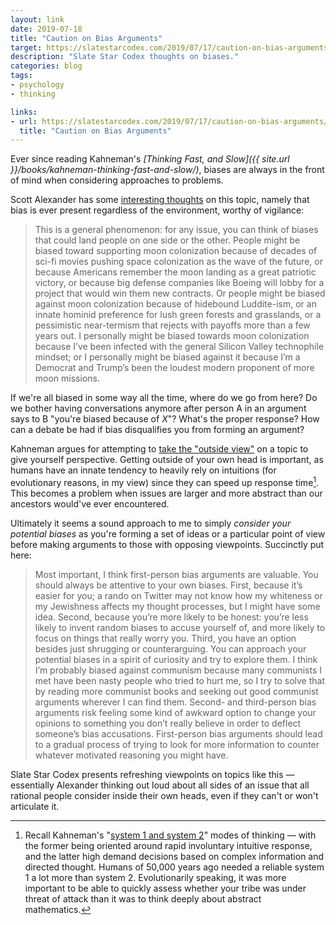 ```yaml
---
layout: link
date: 2019-07-18
title: "Caution on Bias Arguments"
target: https://slatestarcodex.com/2019/07/17/caution-on-bias-arguments/
description: "Slate Star Codex thoughts on biases."
categories: blog
tags:
- psychology
- thinking

links:
- url: https://slatestarcodex.com/2019/07/17/caution-on-bias-arguments/
  title: "Caution on Bias Arguments"
---
```


Ever since reading Kahneman's *[Thinking Fast, and Slow]({{ site.url }}/books/kahneman-thinking-fast-and-slow/)*, biases are always in the front of mind when considering approaches to problems.

Scott Alexander has some [interesting thoughts](https://slatestarcodex.com/2019/07/17/caution-on-bias-arguments/ "Caution on Bias Arguments") on this topic, namely that bias is ever present regardless of the environment, worthy of vigilance:

> This is a general phenomenon: for any issue, you can think of biases that could land people on one side or the other. People might be biased toward supporting moon colonization because of decades of sci-fi movies pushing space colonization as the wave of the future, or because Americans remember the moon landing as a great patriotic victory, or because big defense companies like Boeing will lobby for a project that would win them new contracts. Or people might be biased against moon colonization because of hidebound Luddite-ism, or an innate hominid preference for lush green forests and grasslands, or a pessimistic near-termism that rejects with payoffs more than a few years out. I personally might be biased towards moon colonization because I’ve been infected with the general Silicon Valley technophile mindset; or I personally might be biased against it because I’m a Democrat and Trump’s been the loudest modern proponent of more moon missions.

If we're all biased in some way all the time, where do we go from here? Do we bother having conversations anymore after person A in an argument says to B "you're biased because of _X_"? What's the proper response? How can a debate be had if bias disqualifies you from forming an argument?

Kahneman argues for attempting to [take the "outside view"](https://fs.blog/2015/05/inside-view-michael-mauboussin/ "Inside View: Michael Mauboussin") on a topic to give yourself perspective. Getting outside of your own head is important, as humans have an innate tendency to heavily rely on intuitions (for evolutionary reasons, in my view) since they can speed up response time[^kahneman]. This becomes a problem when issues are larger and more abstract than our ancestors would've ever encountered.

Ultimately it seems a sound approach to me to simply *consider your potential biases* as you're forming a set of ideas or a particular point of view before making arguments to those with opposing viewpoints. Succinctly put here:

> Most important, I think first-person bias arguments are valuable. You should always be attentive to your own biases. First, because it’s easier for you; a rando on Twitter may not know how my whiteness or my Jewishness affects my thought processes, but I might have some idea. Second, because you’re more likely to be honest: you’re less likely to invent random biases to accuse yourself of, and more likely to focus on things that really worry you. Third, you have an option besides just shrugging or counterarguing. You can approach your potential biases in a spirit of curiosity and try to explore them. I think I’m probably biased against communism because many communists I met have been nasty people who tried to hurt me, so I try to solve that by reading more communist books and seeking out good communist arguments wherever I can find them. Second- and third-person bias arguments risk feeling some kind of awkward option to change your opinions to something you don’t really believe in order to deflect someone’s bias accusations. First-person bias arguments should lead to a gradual process of trying to look for more information to counter whatever motivated reasoning you might have.

Slate Star Codex presents refreshing viewpoints on topics like this — essentially Alexander thinking out loud about all sides of an issue that all rational people consider inside their own heads, even if they can't or won't articulate it.

[^kahneman]: Recall Kahneman's "[system 1 and system 2](https://www.scientificamerican.com/article/kahneman-excerpt-thinking-fast-and-slow/ "Excerpts of Thinking Fast and Slow")" modes of thinking — with the former being oriented around rapid involuntary intuitive response, and the latter high demand decisions based on complex information and directed thought. Humans of 50,000 years ago needed a reliable system 1 a lot more than system 2. Evolutionarily speaking, it was more important to be able to quickly assess whether your tribe was under threat of attack than it was to think deeply about abstract mathematics.
